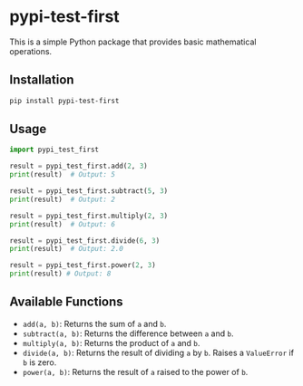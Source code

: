 # pypi-test-first

This is a simple Python package that provides basic mathematical operations.

## Installation

```bash
pip install pypi-test-first
```

## Usage

```python
import pypi_test_first

result = pypi_test_first.add(2, 3)
print(result)  # Output: 5

result = pypi_test_first.subtract(5, 3)
print(result)  # Output: 2

result = pypi_test_first.multiply(2, 3)
print(result)  # Output: 6

result = pypi_test_first.divide(6, 3)
print(result)  # Output: 2.0

result = pypi_test_first.power(2, 3)
print(result) # Output: 8
```

## Available Functions

- `add(a, b)`: Returns the sum of `a` and `b`.
- `subtract(a, b)`: Returns the difference between `a` and `b`.
- `multiply(a, b)`: Returns the product of `a` and `b`.
- `divide(a, b)`: Returns the result of dividing `a` by `b`. Raises a `ValueError` if `b` is zero.
- `power(a, b)`: Returns the result of `a` raised to the power of `b`.